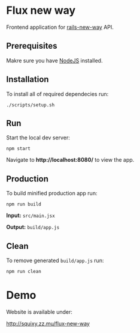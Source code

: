 # Flux new way

Frontend application for [rails-new-way](https://github.com/KamilLelonek/rails-new-way) API.

## Prerequisites

Makre sure you have [NodeJS](https://nodejs.org/download/) installed.

## Installation

To install all of required dependecies run:

    ./scripts/setup.sh

## Run

Start the local dev server:

    npm start

Navigate to **http://localhost:8080/** to view the app.

## Production

To build minified production app run:

    npm run build

**Input:** `src/main.jsx`

**Output:** `build/app.js`

## Clean

To remove generated `build/app.js` run:

    npm run clean

# Demo

Website is available under:

http://squixy.zz.mu/flux-new-way
